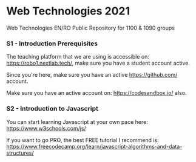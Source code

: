 # Web Technologies 2021
Web Technologies EN/RO Public Repository for 1100 & 1090 groups

### S1 - Introduction Prerequisites

The teaching platform that we are using is accessible on: https://robo1.nextlab.tech/, make sure you have a student account active.

Since you're here, make sure you have an active https://github.com/ account.

Make sure you have an active account on: https://codesandbox.io/ also.

### S2 - Introduction to Javascript

You can start learning Javascript at your own pace here: https://www.w3schools.com/js/

If you want to go PRO, the best FREE tutorial I recommend is: https://www.freecodecamp.org/learn/javascript-algorithms-and-data-structures/
